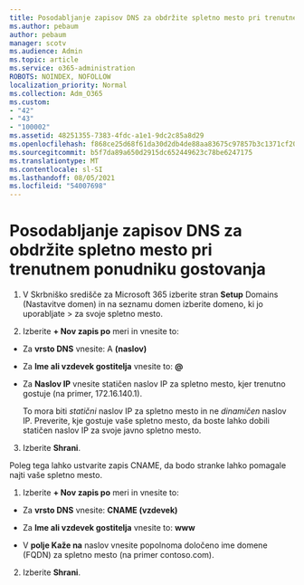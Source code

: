 ```yaml
---
title: Posodabljanje zapisov DNS za obdržite spletno mesto pri trenutnem ponudniku gostovanja
ms.author: pebaum
author: pebaum
manager: scotv
ms.audience: Admin
ms.topic: article
ms.service: o365-administration
ROBOTS: NOINDEX, NOFOLLOW
localization_priority: Normal
ms.collection: Adm_O365
ms.custom:
- "42"
- "43"
- "100002"
ms.assetid: 48251355-7383-4fdc-a1e1-9dc2c85a8d29
ms.openlocfilehash: f868ce25d68f61da30d2db4de88aa83675c97857b3c1371cf2039e0b03895a64
ms.sourcegitcommit: b5f7da89a650d2915dc652449623c78be6247175
ms.translationtype: MT
ms.contentlocale: sl-SI
ms.lasthandoff: 08/05/2021
ms.locfileid: "54007698"
---
```

# <a name="update-dns-records-to-keep-your-website-with-your-current-hosting-provider"></a>Posodabljanje zapisov DNS za obdržite spletno mesto pri trenutnem ponudniku gostovanja

1. V Skrbniško središče za Microsoft 365 izberite stran **Setup** Domains (Nastavitve domen) in na seznamu domen izberite domeno, ki jo uporabljate  >  [](https://admin.microsoft.com/Adminportal#/Domains) za svoje spletno mesto.

2. Izberite **+ Nov zapis po** meri in vnesite to:

  - Za **vrsto DNS** vnesite: A **(naslov)**

  - Za **Ime ali vzdevek gostitelja** vnesite to: **@**

  - Za **Naslov IP** vnesite statičen naslov IP za spletno mesto, kjer trenutno gostuje (na primer, 172.16.140.1).

    To mora biti  *statični*  naslov IP za spletno mesto in ne  *dinamičen*  naslov IP. Preverite, kje gostuje vaše spletno mesto, da boste lahko dobili statičen naslov IP za svoje javno spletno mesto.

3. Izberite **Shrani**.

Poleg tega lahko ustvarite zapis CNAME, da bodo stranke lahko pomagale najti vaše spletno mesto.
  
1. Izberite **+ Nov zapis po** meri in vnesite to:

  - Za **vrsto DNS** vnesite: **CNAME (vzdevek)**

  - Za **Ime ali vzdevek gostitelja** vnesite to: **www**

  - V **polje Kaže na** naslov vnesite popolnoma določeno ime domene (FQDN) za spletno mesto (na primer contoso.com).

2. Izberite **Shrani**.
